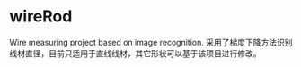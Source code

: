 # wireRod
Wire measuring project based on image recognition.
采用了梯度下降方法识别线材直径，目前只适用于直线线材，其它形状可以基于该项目进行修改。
